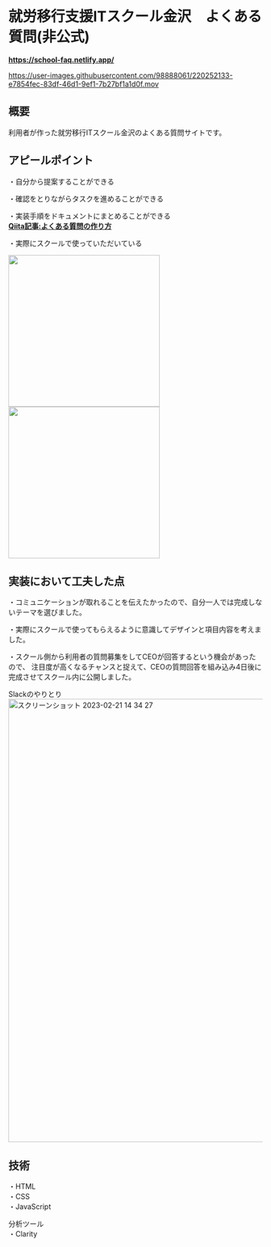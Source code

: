 # 就労移行支援ITスクール金沢　よくある質問(非公式)
**https://school-faq.netlify.app/**  

https://user-images.githubusercontent.com/98888061/220252133-e7854fec-83df-46d1-9ef1-7b27bf1a1d0f.mov

## 概要
利用者が作った就労移行ITスクール金沢のよくある質問サイトです。

## アピールポイント
・自分から提案することができる  

・確認をとりながらタスクを進めることができる  

・実装手順をドキュメントにまとめることができる  
**[Qiita記事:よくある質問の作り方](https://qiita.com/yamazaki2357/items/40daf5f188ca58b61e91)**

・実際にスクールで使っていただいている
<div class="left">
  <img width="300" src="https://github.com/yamazaki2357/FAQ/blob/main/image/clarity_1.png">
  <img width="300" src="https://github.com/yamazaki2357/FAQ/blob/main/image/clarity_2.png">
</div>

## 実装において工夫した点

・コミュニケーションが取れることを伝えたかったので、自分一人では完成しないテーマを選びました。　　

・実際にスクールで使ってもらえるように意識してデザインと項目内容を考えました。　　

・スクール側から利用者の質問募集をしてCEOが回答するという機会があったので、
注目度が高くなるチャンスと捉えて、CEOの質問回答を組み込み4日後に完成させてスクール内に公開しました。

Slackのやりとり　　
<img width="877" alt="スクリーンショット 2023-02-21 14 34 27" src="https://user-images.githubusercontent.com/98888061/220256699-5b53befe-3a32-4f78-b5df-0ffa3aa94ccc.png">

## 技術
・HTML  
・CSS  
・JavaScript  

分析ツール  
・Clarity
